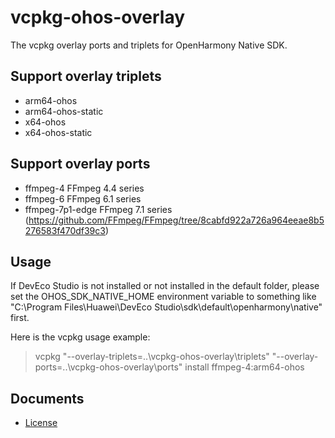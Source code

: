 ﻿# vcpkg-ohos-overlay

The vcpkg overlay ports and triplets for OpenHarmony Native SDK.

## Support overlay triplets

- arm64-ohos
- arm64-ohos-static
- x64-ohos
- x64-ohos-static

## Support overlay ports

- ffmpeg-4 FFmpeg 4.4 series
- ffmpeg-6 FFmpeg 6.1 series
- ffmpeg-7p1-edge FFmpeg 7.1 series
  (https://github.com/FFmpeg/FFmpeg/tree/8cabfd922a726a964eeae8b5276583f470df39c3)

## Usage

If DevEco Studio is not installed or not installed in the default folder, please
set the OHOS_SDK_NATIVE_HOME environment variable to something like
"C:\Program Files\Huawei\DevEco Studio\sdk\default\openharmony\native" first.

Here is the vcpkg usage example:

> vcpkg "--overlay-triplets=..\vcpkg-ohos-overlay\triplets" "--overlay-ports=..\vcpkg-ohos-overlay\ports" install ffmpeg-4:arm64-ohos

## Documents

- [License](License.md)
